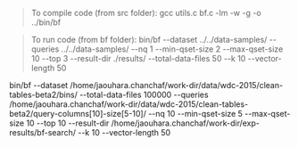 > To compile code (from src folder): 
gcc utils.c bf.c -lm -w -g -o ../bin/bf

> To run code (from bf folder): 
bin/bf --dataset ../../data-samples/ --queries ../../data-samples/ --nq 1 --min-qset-size 2 --max-qset-size 10 --top 3 --result-dir ./results/ --total-data-files 50 --k 10 --vector-length 50

<!-- in server -->
bin/bf --dataset /home/jaouhara.chanchaf/work-dir/data/wdc-2015/clean-tables-beta2/bins/  --total-data-files 100000 --queries /home/jaouhara.chanchaf/work-dir/data/wdc-2015/clean-tables-beta2/query-columns[10]-size[5-10]/ --nq 10 --min-qset-size 5 --max-qset-size 10 --top 10 --result-dir /home/jaouhara.chanchaf/work-dir/exp-results/bf-search/ --k 10 --vector-length 50
